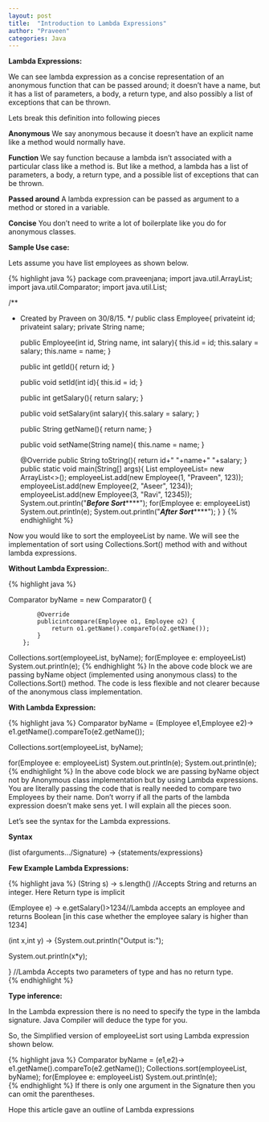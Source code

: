 ```yaml
---
layout: post
title:  "Introduction to Lambda Expressions"
author: "Praveen"
categories: Java
---
```

**Lambda Expressions:**  

We can see lambda expression as a concise representation of an anonymous function that can be passed around; it doesn’t have a name, but it has a list of parameters, a body, a return type, and also possibly a list of exceptions that can be thrown.

Lets break this definition into following pieces

**Anonymous** We say anonymous because it doesn’t have an explicit name like a method would normally have.

**Function** We say function because a lambda isn’t associated with a particular class like a method is. But like a method, a lambda has a list of parameters, a body, a return type, and a possible list of exceptions that can be thrown.

**Passed around** A lambda expression can be passed as argument to a method or stored in a variable.

**Concise** You don’t need to write a lot of boilerplate like you do for anonymous classes.

**Sample Use case:**

Lets assume you have list employees as shown below.  
 
{% highlight java %}
package com.praveenjana;
import java.util.ArrayList;
import java.util.Comparator;
import java.util.List;
 
/**
 * Created by Praveen on 30/8/15.
 */
 public class Employee{
    privateint id;
    privateint salary;
    private String name;
 
    public Employee(int id, String name, int salary){
        this.id = id;
        this.salary = salary;
        this.name = name;
    }
 
    public int getId(){
        return id;
    }
 
    public void setId(int id){
        this.id = id;
    }
 
    public int getSalary(){
        return salary;
    }
 
    public void setSalary(int salary){
        this.salary = salary;
    }
 
    public String getName(){
        return name;
    }
 
    public void setName(String name){
        this.name = name;
    }
 
    @Override
    public String toString(){
        return id+" "+name+" "+salary;
    }
    public static void main(String[] args){
        List<Employee> employeeList= new ArrayList<>();
        employeeList.add(new Employee(1, "Praveen", 123));
        employeeList.add(new Employee(2, "Aseer", 1234));
        employeeList.add(new Employee(3, "Ravi", 12345));
        System.out.println("***********Before Sort***************");
        for(Employee e: employeeList)
            System.out.println(e);
        System.out.println("***********After Sort***************");
    }
}
{% endhighlight %}

Now you would like to sort the employeeList by name. We will see the implementation of sort using Collections.Sort() method with and without lambda expressions.

**Without Lambda Expression:**. 

{% highlight java %}

Comparator<Employee> byName = new Comparator<Employee>() {

            @Override
            publicintcompare(Employee o1, Employee o2) {
                return o1.getName().compareTo(o2.getName());
            }
        };
Collections.sort(employeeList, byName);
for(Employee e: employeeList)
            System.out.println(e); 
{% endhighlight %}
In the above code block we are passing byName object (implemented using anonymous class) to the Collections.Sort() method. The code is less flexible and not clearer because of the anonymous class implementation.

**With Lambda Expression:**  

{% highlight java %}
Comparator<Employee> byName = (Employee e1,Employee e2)-> e1.getName().compareTo(e2.getName());

Collections.sort(employeeList, byName);

for(Employee e: employeeList)
     System.out.println(e);
 System.out.println(e);   
{% endhighlight %}
In the above code block we are passing byName object not by Anonymous class implementation but by using Lambda expressions. You are literally passing the code that is really needed to compare two Employees by their name. Don’t worry if all the parts of the lambda expression doesn’t make sens yet. I will explain all the pieces soon.

 Let’s see the syntax for the Lambda expressions.

**Syntax**

(list ofarguments.../Signature) -> {statements/expressions} 

**Few Example Lambda Expressions:**  

{% highlight java %}
(String s) -> s.length() //Accepts String and returns an integer. Here Return type is implicit
 
 
(Employee e) -> e.getSalary()>1234//Lambda accepts an employee and returns Boolean [in this case whether the employee salary is higher than 1234]
 
 
(int x,int y) -> {System.out.println("Output is:");
 
System.out.println(x*y);
 
} //Lambda Accepts two parameters of type and has no return type.  
{% endhighlight %}

**Type inference:** 

In the Lambda expression there is no need to specify the type in the lambda signature. Java Compiler will deduce the type for you.

So, the Simplified version of employeeList sort using Lambda expression shown below.  

{% highlight java %}
Comparator<Employee> byName = (e1,e2)-> e1.getName().compareTo(e2.getName());
Collections.sort(employeeList, byName);
for(Employee e: employeeList)
     System.out.println(e);  
{% endhighlight %}
If there is only one argument in the Signature then you can omit the parentheses.

Hope this article gave an outline of Lambda expressions
